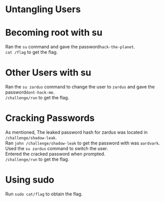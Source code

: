 # Untangling Users

# Becoming root with su
Ran the `su` command and gave the password`hack-the-planet`.  
`cat /flag` to get the flag.  

# Other Users with su
Ran the `su zardus` command to change the user to `zardus` and gave the password`dont-hack-me`.   
`/challenge/run` to get the flag.  

# Cracking Passwords
As mentioned, The leaked password hash for zardus was located in `/challenge/shadow-leak`.  
Ran `john /challenge/shadow-leak` to get the password with was `aardvark`.  
Used the `su zardus` command to switch the user.  
Entered the cracked password when prompted.   
`/challenge/run` to get the flag.  

# Using sudo
Run `sudo cat/flag` to obtain the flag.  




